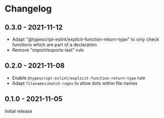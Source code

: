 Changelog
=========

0.3.0 - 2021-11-12
------------------

* Adapt "@typescript-eslint/explicit-function-return-type" to only check
  functions which are part of a declaration
* Remove "import/exports-last" rule

0.2.0 - 2021-11-08
------------------

* Enable `@typescript-eslint/explicit-function-return-type` rule
* Adapt `filenames/match-regex` to allow dots within file names

0.1.0 - 2021-11-05
------------------

Initial release
